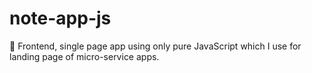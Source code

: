# note-app-js
📝 Frontend, single page app using only pure JavaScript which I use for landing page of micro-service apps.
